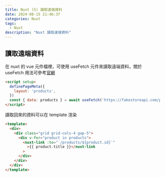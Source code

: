 ```yaml
---
title: Nuxt (5) 讀取遠端資料
date: 2024-08-15 21:46:37
categories: Nuxt
tags:
  - Nuxt
description: "Nuxt 讀取遠端資料"
---
```


## 讀取遠端資料

在 nuxt 的 vue 元件檔裡，可使用 useFetch 元件來讀取遠端資料，關於 useFetch 用法可參考[官網](https://nuxt.com/docs/api/composables/use-fetch)

```html
<script setup>
  definePageMeta({
    layout: 'products',
  })
  const { data: products } = await useFetch('https://fakestoreapi.com/products')
</script>
```

讀取回來的資料可以在 template 渲染

```html
<template>
  <div>
    <div class="grid grid-cols-4 gap-5">
      <div v-for="product in products">
        <nuxt-link :to="`/products/${product.id}`"
          >{{ product.title }}</nuxt-link
        >
      </div>
    </div>
  </div>
</template>
```
